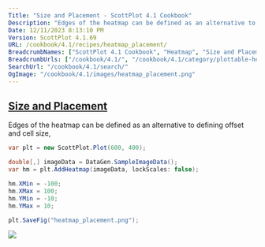 ```yaml
---
Title: "Size and Placement - ScottPlot 4.1 Cookbook"
Description: "Edges of the heatmap can be defined as an alternative to defining offset and cell size,"
Date: 12/11/2023 8:13:10 PM
Version: ScottPlot 4.1.69
URL: /cookbook/4.1/recipes/heatmap_placement/
BreadcrumbNames: ["ScottPlot 4.1 Cookbook", "Heatmap", "Size and Placement"]
BreadcrumbUrls: ["/cookbook/4.1/", "/cookbook/4.1/category/plottable-heatmap", "/cookbook/4.1/recipes/heatmap_placement/"]
SearchUrl: "/cookbook/4.1/search/"
OgImage: "/cookbook/4.1/images/heatmap_placement.png"
---
```


<h2><a id='size-and-placement' href='/cookbook/4.1/recipes/heatmap_placement/'>Size and Placement</a></h2>

Edges of the heatmap can be defined as an alternative to defining offset and cell size,

```cs
var plt = new ScottPlot.Plot(600, 400);

double[,] imageData = DataGen.SampleImageData();
var hm = plt.AddHeatmap(imageData, lockScales: false);

hm.XMin = -100;
hm.XMax = 100;
hm.YMin = -10;
hm.YMax = 10;

plt.SaveFig("heatmap_placement.png");
```

<img src='../../images/heatmap_placement.png' class='d-block mx-auto my-5' />


